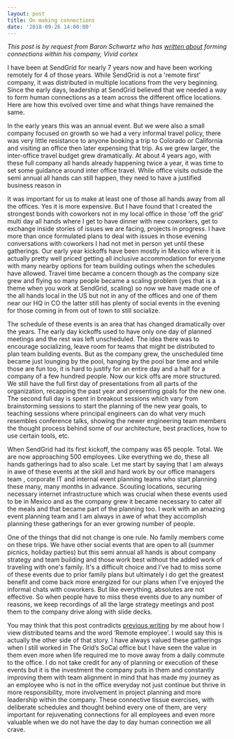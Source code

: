 ```yaml
---
layout: post
title: On making connections
date: '2018-09-26 14:00:00'
---
```

_This post is by request from Baron Schwartz who has [written about][1] forming connections within his company, Vivid  cortex_

I have been at SendGrid for nearly 7 years now and have been working remotely for 4 of those years. While SendGrid is not a 'remote first' company, it was distributed in multiple locations from the very beginning. Since the early days, leadership at SendGrid believed that we needed a way to form human connections as a team across the different office locations. Here are how this evolved over time and what things have remained the same.

In the early years this was an annual event. But we were also a small company focused on growth so we had a very informal travel policy, there was very little resistance to anyone booking a trip to Colorado or California and visiting an office then later expensing that trip. As we grew larger, the inter-office travel budget grew dramatically. At about 4 years ago, with these full company all hands already happening twice a year, it was time to set some guidance around inter office travel. While office visits outside the semi annual all hands can still happen, they need to have a justified business reason in 

It was important for us to make at least one of those all hands away from all the offices. Yes it is more expensive. But I have found that I created the strongest bonds with coworkers not in my local office in those 'off the grid' multi day all hands where I get to have dinner with new coworkers, get to exchange inside stories of issues we are facing, projects in progress. I have more than once formulated plans to deal with issues in those evening conversations with coworkers I had not met in person yet until these gatherings. 
Our early year kickoffs have been mostly in Mexico where it is actually pretty well priced getting all inclusive accommodation for everyone with many nearby options for team building outings when the schedules have allowed. Travel time became a concern though as the company size grew and flying so many people became a scaling problem (yes that is a theme when you work at SendGrid, scaling) so now we have made one of the all hands local in the US but not in any of the offices and one of them near our HQ in CO the latter still has plenty of social events in the evening for those coming in from out of town to still socialize.

The schedule of these events is an area that has changed dramatically over the years. The early day kickoffs used to have only one day of planned meetings and the rest was left unscheduled. The idea there was to encourage socializing, leave room for teams that might be distributed to plan team building events. But as the company grew, the unscheduled time became just lounging by the pool, hanging by the pool bar time and while those are fun too, it is hard to justify for an entire day and a half for a company of a few hundred people. Now our kick offs are more structured. We still have the full first day of presentations from all parts of the organization, recapping the past year and presenting goals for the new one. The second full day is spent in breakout sessions which vary from brainstorming sessions to start the planning of the new year goals, to teaching sessions where principal engineers can do what very much resembles conference talks, showing the newer engineering team members the thought process behind some of our architecture, best practices, how to use certain tools, etc. 

When SendGrid had its first kickoff, the company was 65 people. Total. We are now approaching 500 employees. Like everything we do, these all hands gatherings had to also scale. Let me start by saying that I am always in awe of these events at the skill and hard work by our office managers team , corporate IT and internal event planning teams who start planning these many, many months in advance. Scouting locations, securing necessary internet infrastructure which was crucial when these events used to be in Mexico and as the company grew it became necessary to cater all the meals and that became part of the planning too. I work with an amazing event planning team and I am always in awe of what they accomplish planning these gatherings for an ever growing number of people. 

One of the things that did not change is one rule. No family members come on these trips. We have other social events that are open to all (summer picnics, holiday parties) but this semi annual all hands is about company strategy and team building and those work best without the added work of traveling with one's family. It's a difficult choice and I've had to miss some of these events due to prior family plans but ultimately i do get the greatest benefit and come back more energized for our plans when I've enjoyed the informal chats with coworkers. But like everything, absolutes are not effective. So when people have to miss these events due to any number of reasons, we keep recordings of all the large strategy meetings and post them to the company drive along with slide decks. 

You may think that this post contradicts [previous writing][2] by me about how I view distributed teams and the word ‘Remote employee’. I would say this is actually the other side of that story. I have always valued these gatherings when I still worked in The Grid’s SoCal office but I have seen the value in them even more when life required me to move away from a daily commute to the office. I do not take credit for any of planning or execution of these events but it is the investment the company puts in them and constantly improving them with team alignment in mind that has made my journey as an employee who is not in the office everyday not just continue but thrive in more responsibility, more involvement in project planning and more leadership within the company. These connective tissue exercises, with deliberate schedules and thought behind every one of them, are very important for rejuvenating connections for all employees and even more valuable when we do not have the day to day human connection we all crave. 


[1]:	https://goo.gl/2w3Uak
[2]:	http://blog.dbsmasher.com/teams/2018/04/23/remote.html

